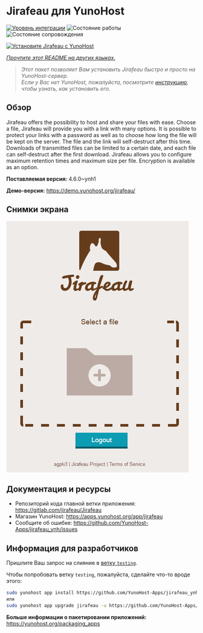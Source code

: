 <!--
Важно: этот README был автоматически сгенерирован <https://github.com/YunoHost/apps/tree/master/tools/readme_generator>
Он НЕ ДОЛЖЕН редактироваться вручную.
-->

# Jirafeau для YunoHost

[![Уровень интеграции](https://apps.yunohost.org/badge/integration/jirafeau)](https://ci-apps.yunohost.org/ci/apps/jirafeau/)
![Состояние работы](https://apps.yunohost.org/badge/state/jirafeau)
![Состояние сопровождения](https://apps.yunohost.org/badge/maintained/jirafeau)

[![Установите Jirafeau с YunoHost](https://install-app.yunohost.org/install-with-yunohost.svg)](https://install-app.yunohost.org/?app=jirafeau)

*[Прочтите этот README на других языках.](./ALL_README.md)*

> *Этот пакет позволяет Вам установить Jirafeau быстро и просто на YunoHost-сервер.*  
> *Если у Вас нет YunoHost, пожалуйста, посмотрите [инструкцию](https://yunohost.org/install), чтобы узнать, как установить его.*

## Обзор

Jirafeau offers the possibility to host and share your files with ease. Choose a file, Jirafeau will provide you with a link with many options. It is possible to protect your links with a password as well as to choose how long the file will be kept on the server. The file and the link will self-destruct after this time. Downloads of transmitted files can be limited to a certain date, and each file can self-destruct after the first download. Jirafeau allows you to configure maximum retention times and maximum size per file. Encryption is available as an option.


**Поставляемая версия:** 4.6.0~ynh1

**Демо-версия:** <https://demo.yunohost.org/jirafeau/>

## Снимки экрана

![Снимок экрана Jirafeau](./doc/screenshots/TPjh48P.png)

## Документация и ресурсы

- Репозиторий кода главной ветки приложения: <https://gitlab.com/jirafeau/Jirafeau>
- Магазин YunoHost: <https://apps.yunohost.org/app/jirafeau>
- Сообщите об ошибке: <https://github.com/YunoHost-Apps/jirafeau_ynh/issues>

## Информация для разработчиков

Пришлите Ваш запрос на слияние в [ветку `testing`](https://github.com/YunoHost-Apps/jirafeau_ynh/tree/testing).

Чтобы попробовать ветку `testing`, пожалуйста, сделайте что-то вроде этого:

```bash
sudo yunohost app install https://github.com/YunoHost-Apps/jirafeau_ynh/tree/testing --debug
или
sudo yunohost app upgrade jirafeau -u https://github.com/YunoHost-Apps/jirafeau_ynh/tree/testing --debug
```

**Больше информации о пакетировании приложений:** <https://yunohost.org/packaging_apps>

